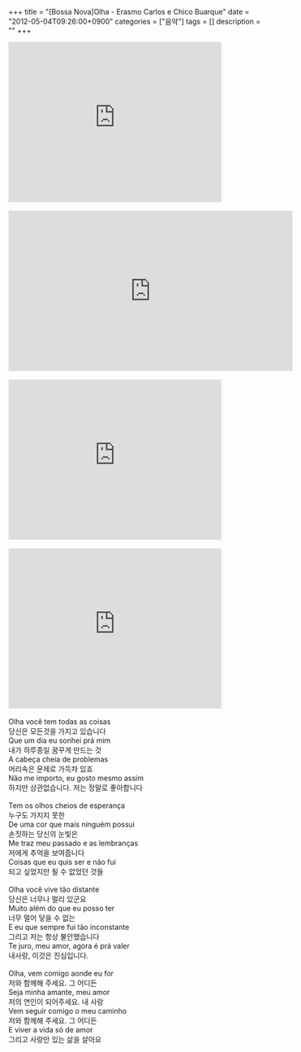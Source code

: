 +++
title = "[Bossa Nova]Olha - Erasmo Carlos e Chico Buarque"
date = "2012-05-04T09:26:00+0900"
categories = ["음악"]
tags = []
description = ""
+++
<span class="copyright_entry" style="display:block;" title="[Bossa Nova]Olha - Erasmo Carlos e Chico Buarque@@**@@http://shed.egloos.com/3836613"></span>
<div>
 <embed src="http://www.youtube.com/v/AwOij0c0bto?version=3&amp;hl=ko_KR" type="application/x-shockwave-flash" width="420" height="315" allowscriptaccess="always" allowfullscreen="true">
</div>
<br>
<embed src="http://www.youtube.com/v/fqUPb1oVBmI?version=3&amp;hl=ko_KR" type="application/x-shockwave-flash" width="560" height="315" allowscriptaccess="always" allowfullscreen="true">
<br>
<br>
<embed src="http://www.youtube.com/v/1b5qBRnqS20?version=3&amp;hl=ko_KR" type="application/x-shockwave-flash" width="420" height="315" allowscriptaccess="always" allowfullscreen="true">
<br>
<br>
<embed src="http://www.youtube.com/v/RYK6umNk6pQ?version=3&amp;hl=ko_KR" type="application/x-shockwave-flash" width="420" height="315" allowscriptaccess="always" allowfullscreen="true">
<br>
<div>
 <br>
</div>
<div>
 <div>
  Olha você tem todas as coisas
 </div>
 <div>
  당신은 모든것을 가지고 있습니다
 </div>
 <div>
  Que um dia eu sonhei prá mim
 </div>
 <div>
  내가 하루종일 꿈꾸게 만드는 것
 </div>
 <div>
  A cabeça cheia de problemas
 </div>
 <div>
  머리속은 문제로 가득차 있죠
 </div>
 <div>
  Não me importo, eu gosto mesmo assim
 </div>
 <div>
  하지만 상관없습니다. 저는 정말로 좋아합니다
 </div>
 <div>
  <br>
 </div>
 <div>
  Tem os olhos cheios de esperança
 </div>
 <div>
  누구도 가지지 못한
 </div>
 <div>
  De uma cor que mais ninguém possui
 </div>
 <div>
  손짓하는 당신의 눈빛은
 </div>
 <div>
  Me traz meu passado e as lembranças
 </div>
 <div>
  저에게 추억을 보여줍니다
 </div>
 <div>
  Coisas que eu quis ser e não fui
 </div>
 <div>
  되고 싶었지만 될 수 없었던 것들
 </div>
 <div>
  <br>
 </div>
 <div>
  Olha você vive tão distante
 </div>
 <div>
  당신은 너무나 멀리 있군요
 </div>
 <div>
  Muito além do que eu posso ter
 </div>
 <div>
  너무 멀어 닿을 수 없는
 </div>
 <div>
  E eu que sempre fui tão inconstante
 </div>
 <div>
  그리고 저는 항상 불안했습니다
 </div>
 <div>
  Te juro, meu amor, agora é prá valer
 </div>
 <div>
  내사랑, 이것은 진심입니다.
 </div>
 <div>
  <br>
 </div>
 <div>
  Olha, vem comigo aonde eu for
 </div>
 <div>
  저와 함께해 주세요. 그 어디든
 </div>
 <div>
  Seja minha amante, meu amor
 </div>
 <div>
  저의 연인이 되어주세요. 내 사랑
 </div>
 <div>
  Vem seguir comigo o meu caminho
 </div>
 <div>
  저와 함께해 주세요. 그 어디든
 </div>
 <div>
  E viver a vida só de amor
 </div>
 <div>
  그리고 사랑만 있는 삶을 살아요
 </div>
</div> 
<!--
       <rdf:RDF xmlns:rdf="http://www.w3.org/1999/02/22-rdf-syntax-ns#"
		    xmlns:dc="http://purl.org/dc/elements/1.1/"
		    xmlns:trackback="http://madskills.com/public/xml/rss/module/trackback/">
       <rdf:Description
	        rdf:about="http://shed.egloos.com/3836613"
	        dc:identifier="http://shed.egloos.com/3836613"
	        dc:title="[Bossa Nova]Olha - Erasmo Carlos e Chico Buarque"
	        trackback:ping="http://shed.egloos.com/tb/3836613"/>
       </rdf:RDF>
       -->

<ul></ul>